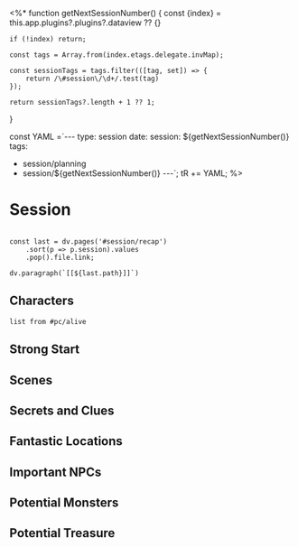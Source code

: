 <%*
function getNextSessionNumber() {
	const {index} = this.app.plugins?.plugins?.dataview ?? {} 
	
	if (!index) return;
	
	const tags = Array.from(index.etags.delegate.invMap);
	
	const sessionTags = tags.filter(([tag, set]) => {
		return /\#session\/\d+/.test(tag)
	});
	
	return sessionTags?.length + 1 ?? 1; 
	
}

const YAML =`---
type: session
date: 
session: ${getNextSessionNumber()}
tags:
  - session/planning
  - session/${getNextSessionNumber()}
---`;
tR += YAML; %>

# Session
```dataviewjs

const last = dv.pages('#session/recap')
	.sort(p => p.session).values
	.pop().file.link;

dv.paragraph(`[[${last.path}]]`)

```

## Characters
```dataview
list from #pc/alive 
```

## Strong Start


## Scenes


## Secrets and Clues


## Fantastic Locations


## Important NPCs


## Potential Monsters


## Potential Treasure

